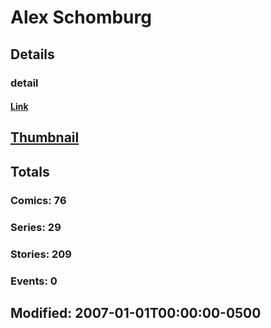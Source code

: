 # Alex  Schomburg 
## Details
### detail
#### [Link](http://marvel.com/comics/creators/949/alex_schomburg?utm_campaign=apiRef&utm_source=225578a89fc76f3d20fbffda5d17a88d)
## [Thumbnail](http://i.annihil.us/u/prod/marvel/i/mg/f/30/4bc636dc61fae.jpg)
## Totals
### Comics: 76
### Series: 29
### Stories: 209
### Events: 0
## Modified: 2007-01-01T00:00:00-0500